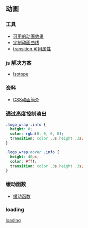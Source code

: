 ## 动画

### 工具
- [可用的动画效果](http://leaverou.github.io/animatable/)
- [定制动画曲线](http://cubic-bezier.com/#.17,.67,.83,.67)
- [transition 可用属性](http://oli.jp/2010/css-animatable-properties/)

### js 解决方案
- [Isotope](http://isotope.metafizzy.co/#getting-started)

### 资料
- [CSS动画简介](http://www.ruanyifeng.com/blog/2014/02/css_transition_and_animation.html)

### 通过高度控制淡出
```css
.logo_wrap .info {
  height: 0;
  color: rgba(0, 0, 0, 0);
  transition: color .3s,height .3s;
}

.logo_wrap:hover .info {
  height: 40px;
  color: #fff;
  transition: color .3s,height .3s;
}
```

### 缓动函数
- [缓动函数](http://easings.net/zh-cn)

### loading
[loading](http://loading.io/)
